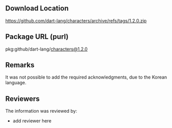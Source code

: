## Download Location

https://github.com/dart-lang/characters/archive/refs/tags/1.2.0.zip

## Package URL (purl)

pkg:github/dart-lang/characters@1.2.0

## Remarks

It was not possible to add the required acknowledgments, due to the Korean language.

## Reviewers

The information was reviewed by:

* add reviewer here
